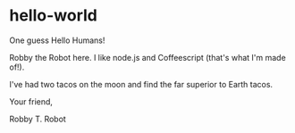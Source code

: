 # hello-world
One guess
Hello Humans!

Robby the Robot here.  I like node.js and Coffeescript (that's what I'm made of!).

I've had two tacos on the moon and find the far superior to Earth tacos.

Your friend,

Robby T. Robot
